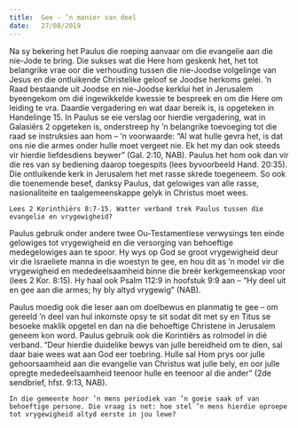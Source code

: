 ```yaml
---
title:  Gee - ’n manier van deel
date:   27/08/2019
---
```


Na sy bekering het Paulus die roeping aanvaar om die evangelie aan die nie-Jode te bring. Die sukses wat die Here hom geskenk het, het tot belangrike vrae oor die verhouding tussen die nie-Joodse volgelinge van Jesus en die ontluikende Christelike geloof se Joodse herkoms gelei. ’n Raad bestaande uit Joodse en nie-Joodse kerklui het in Jerusalem byeengekom om dié ingewikkelde kwessie te bespreek en om die Here om leiding te vra. Daardie vergadering en wat daar bereik is, is opgeteken in Handelinge 15.  In Paulus se eie verslag oor hierdie vergadering, wat in Galasiërs 2 opgeteken is, onderstreep hy ’n belangrike toevoeging tot die raad se instruksies aan hom – ’n voorwaarde: “Al wat hulle gevra het, is dat ons nie die armes onder hulle moet vergeet nie. Ek het my dan ook steeds vir hierdie liefdesdiens beywer” (Gal. 2:10, NAB). Paulus het hom ook dan vir die res van sy bediening daarop toegespits (lees byvoorbeeld Hand. 20:35). Die ontluikende kerk in Jerusalem het met rasse skrede toegeneem. So ook die toenemende besef, danksy Paulus, dat gelowiges van alle rasse, nasionaliteite en taalgemeenskappe gelyk in Christus moet wees. 

`Lees 2 Korinthiërs 8:7-15. Watter verband trek Paulus tussen die evangelie en vrygewigheid?` 

Paulus gebruik onder andere twee Ou-Testamentiese verwysings ten einde gelowiges tot vrygewigheid en die versorging van behoeftige medegelowiges aan te spoor. Hy wys op God se groot vrygewigheid deur vir die Israeliete manna in die woestyn te gee, en hou dit as ’n model vir die vrygewigheid en mededeelsaamheid binne die breër kerkgemeenskap voor (lees 2 Kor. 8:15). Hy haal ook Psalm 112:9 in hoofstuk 9:9 aan – “Hy deel uit en gee aan die armes; hy bly altyd vrygewig” (NAB). 

Paulus moedig ook die leser aan om doelbewus en planmatig te gee – om gereeld ’n deel van hul inkomste opsy te sit sodat dit met sy en Titus se besoeke maklik opgetel en dan na die behoeftige Christene in Jerusalem geneem kon word. Paulus gebruik ook die Korintiërs as rolmodel in dié verband. “Deur hierdie duidelike bewys van julle bereidheid om te dien, sal daar baie wees wat aan God eer toebring. Hulle sal Hom prys oor julle gehoorsaamheid aan die evangelie van Christus wat julle bely, en oor julle opregte mededeelsaamheid teenoor hulle en teenoor al die ander” (2de sendbrief, hfst. 9:13, NAB). 

`In die gemeente hoor ’n mens periodiek van ’n goeie saak of van behoeftige persone. Die vraag is net: hoe stel ’n mens hierdie oproepe tot vrygewigheid altyd eerste in jou lewe?`